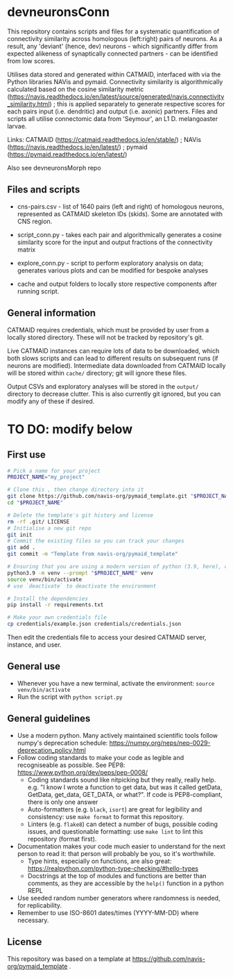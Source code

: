 # devneuronsConn


This repository contains scripts and files for a systematic quantification of connectivity similarity across homologous (left:right) pairs of neurons. As a result, any 'deviant' (hence, dev) neurons - which significantly differ from expected alikeness of synaptically connected partners - can be identified from low scores.

Utilises data stored and generated within CATMAID, interfaced with via the Python libraries NAVis and pymaid. Connectivity similarity is algorithmically calculated based on the cosine similarity metric (https://navis.readthedocs.io/en/latest/source/generated/navis.connectivity_similarity.html) ; this is applied separately to generate respective scores for each pairs input (i.e. dendritic) and output (i.e. axonic) partners. Files and scripts all utilise connectomic data from 'Seymour', an L1 D. melangoaster larvae.

Links: CATMAID (https://catmaid.readthedocs.io/en/stable/) ; NAVis (https://navis.readthedocs.io/en/latest/) ; pymaid (https://pymaid.readthedocs.io/en/latest/)

Also see devneuronsMorph repo


## Files and scripts


- cns-pairs.csv - list of 1640 pairs (left and right) of homologous neurons, represented as CATMAID skeleton IDs (skids). Some are annotated with CNS region. 

- script_conn.py - takes each pair and algorithmically generates a cosine similarity score for the input and output fractions of the connectivity matrix
- explore_conn.py - script to perform exploratory analysis on data; generates various plots and can be modified for bespoke analyses 

- cache and output folders to locally store respective components after running script.


## General information


CATMAID requires credentials, which must be provided by user from a locally stored directory. These will not be tracked by repository's git.

Live CATMAID instances can require lots of data to be downloaded, which both slows scripts and can lead to different results on subsequent runs (if neurons are modified). Intermediate data downloaded from CATMAID locally will be stored within `cache/` directory; git will ignore these files.

Output CSVs and exploratory analyses will be stored in the `output/` directory to decrease clutter. This is also currently git ignored, but you can modify any of these if desired.


# TO DO: modify below


## First use


```sh
# Pick a name for your project
PROJECT_NAME="my_project"

# Clone this , then change directory into it
git clone https://github.com/navis-org/pymaid_template.git "$PROJECT_NAME"
cd "$PROJECT_NAME"

# Delete the template's git history and license
rm -rf .git/ LICENSE
# Initialise a new git repo
git init
# Commit the existing files so you can track your changes
git add .
git commit -m "Template from navis-org/pymaid_template"

# Ensuring that you are using a modern version of python (3.9, here), create and activate a virtual environment
python3.9 -m venv --prompt "$PROJECT_NAME" venv
source venv/bin/activate
# use `deactivate` to deactivate the environment

# Install the dependencies
pip install -r requirements.txt

# Make your own credentials file
cp credentials/example.json credentials/credentials.json
```

Then edit the credentials file to access your desired CATMAID server, instance, and user.


## General use


- Whenever you have a new terminal, activate the environment: `source venv/bin/activate`
- Run the script with `python script.py`


## General guidelines


- Use a modern python. Many actively maintained scientific tools follow numpy's deprecation schedule: https://numpy.org/neps/nep-0029-deprecation_policy.html
- Follow coding standards to make your code as legible and recogniseable as possible. See PEP8: https://www.python.org/dev/peps/pep-0008/
  - Coding standards sound like nitpicking but they really, really help. e.g. "I know I wrote a function to get data, but was it called getData, GetData, get_data, GET_DATA, or what?". If code is PEP8-compliant, there is only one answer
  - Auto-formatters (e.g. `black`, `isort`) are great for legibility and consistency: use `make format` to format this repository.
  - Linters (e.g. `flake8`) can detect a number of bugs, possible coding issues, and questionable formatting: use `make lint` to lint this repository (format first).
- Documentation makes your code much easier to understand for the next person to read it: that person will probably be you, so it's worthwhile.
  - Type hints, especially on functions, are also great: https://realpython.com/python-type-checking/#hello-types
  - Docstrings at the top of modules and functions are better than comments, as they are accessible by the `help()` function in a python REPL
- Use seeded random number generators where randomness is needed, for replicability.
- Remember to use ISO-8601 dates/times (YYYY-MM-DD) where necessary.


## License


This repository was based on a template at https://github.com/navis-org/pymaid_template .

